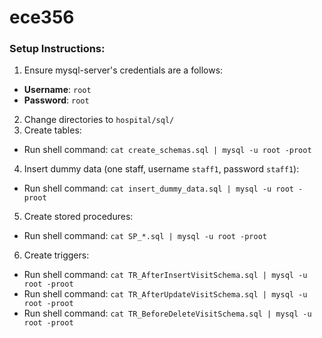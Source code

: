 # ece356

### Setup Instructions:
1. Ensure mysql-server's credentials are a follows:
  * **Username**: `root`
  * **Password**: `root`
2. Change directories to `hospital/sql/`
3. Create tables:
  * Run shell command: `cat create_schemas.sql | mysql -u root -proot`
4. Insert dummy data (one staff, username `staff1`, password `staff1`):
  * Run shell command: `cat insert_dummy_data.sql | mysql -u root -proot`
5. Create stored procedures:
  * Run shell command: `cat SP_*.sql | mysql -u root -proot`
6. Create triggers:
  * Run shell command: `cat TR_AfterInsertVisitSchema.sql | mysql -u root -proot`
  * Run shell command: `cat TR_AfterUpdateVisitSchema.sql | mysql -u root -proot`
  * Run shell command: `cat TR_BeforeDeleteVisitSchema.sql | mysql -u root -proot`


